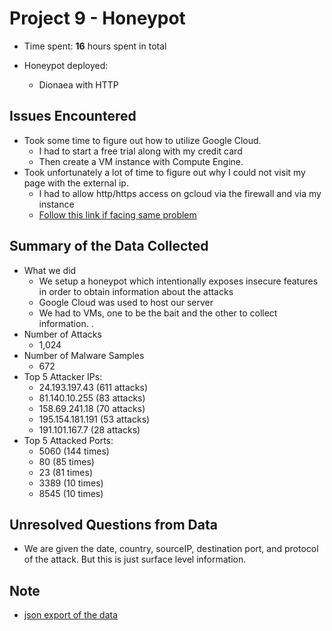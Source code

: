 # Project 9 - Honeypot 

- Time spent: **16** hours spent in total

- Honeypot deployed:
  - Dionaea with HTTP

## Issues Encountered
- Took some time to figure out how to utilize Google Cloud. 
  - I had to start a free trial along with my credit card
  - Then create a VM instance with Compute Engine. 
- Took unfortunately a lot of time to figure out why I could not visit my page with the external ip. 
  - I had to allow http/https access on gcloud via the firewall and via my instance
  - [Follow this link if facing same problem](https://github.com/RedolentSun/gcloud-instructions-for-mhn/blob/master/README.md)

## Summary of the Data Collected
- What we did
  - We setup a honeypot which intentionally exposes insecure features in order to obtain information about the attacks
  - Google Cloud was used to host our server
  - We had to VMs, one to be the bait and the other to collect information. . 
- Number of Attacks
  - 1,024
- Number of Malware Samples
  - 672
- Top 5 Attacker IPs:
  - 24.193.197.43 (611 attacks)
  - 81.140.10.255 (83 attacks)
  - 158.69.241.18 (70 attacks)
  - 195.154.181.191 (53 attacks)
  - 191.101.167.7 (28 attacks)
- Top 5 Attacked Ports:
  - 5060 (144 times)
  - 80 (85 times)
  - 23 (81 times)
  - 3389 (10 times)
  - 8545 (10 times)

## Unresolved Questions from Data
- We are given the date, country, sourceIP, destination port, and protocol of the attack. But this is just surface level information. 

## Note
- [json export of the data](https://github.com/justinfchin/codepath_wk9/blob/master/session.json) 
